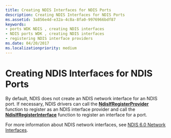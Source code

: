 ```yaml
---
title: Creating NDIS Interfaces for NDIS Ports
description: Creating NDIS Interfaces for NDIS Ports
ms.assetid: 3a856e4d-e32a-4c8a-8fa0-9976966bdf87
keywords:
- ports WDK NDIS , creating NDIS interfaces
- NDIS ports WDK , creating NDIS interfaces
- registering NDIS interface providers
ms.date: 04/20/2017
ms.localizationpriority: medium
---
```


# Creating NDIS Interfaces for NDIS Ports





By default, NDIS does not create an NDIS network interface for an NDIS port. If necessary, NDIS drivers can call the [**NdisIfRegisterProvider**](https://docs.microsoft.com/windows-hardware/drivers/ddi/ndis/nf-ndis-ndisifregisterprovider) function to register as an NDIS interface provider and call the [**NdisIfRegisterInterface**](https://docs.microsoft.com/windows-hardware/drivers/ddi/ndis/nf-ndis-ndisifregisterinterface) function to register an interface for a port.

For more information about NDIS network interfaces, see [NDIS 6.0 Network Interfaces](https://docs.microsoft.com/windows-hardware/drivers/ddi/_netvista/).

 

 





